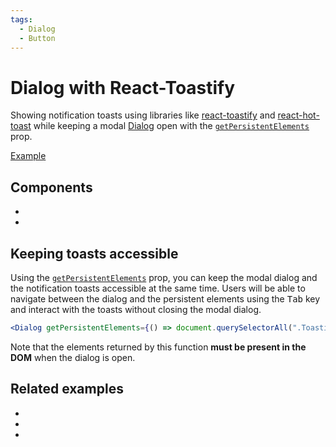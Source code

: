 ```yaml
---
tags:
  - Dialog
  - Button
---
```


# Dialog with React-Toastify

<div data-description>

Showing notification toasts using libraries like <a href="https://fkhadra.github.io/react-toastify/introduction">react-toastify</a> and <a href="https://react-hot-toast.com/">react-hot-toast</a> while keeping a modal <a href="/components/dialog">Dialog</a> open with the <a href="/reference/dialog#getpersistentelements"><code>getPersistentElements</code></a> prop.

</div>

<div data-tags></div>

<a href="./index.tsx" data-playground>Example</a>

## Components

<div data-cards="components">

- [](/components/dialog)
- [](/components/button)

</div>

## Keeping toasts accessible

Using the [`getPersistentElements`](/reference/dialog#getpersistentelements) prop, you can keep the modal dialog and the notification toasts accessible at the same time. Users will be able to navigate between the dialog and the persistent elements using the <kbd>Tab</kbd> key and interact with the toasts without closing the modal dialog.

```jsx
<Dialog getPersistentElements={() => document.querySelectorAll(".Toastify")} />
```

Note that the elements returned by this function **must be present in the DOM** when the dialog is open.

## Related examples

<div data-cards="examples">

- [](/examples/dialog-menu)
- [](/examples/dialog-nested)
- [](/examples/dialog-hide-warning)

</div>
